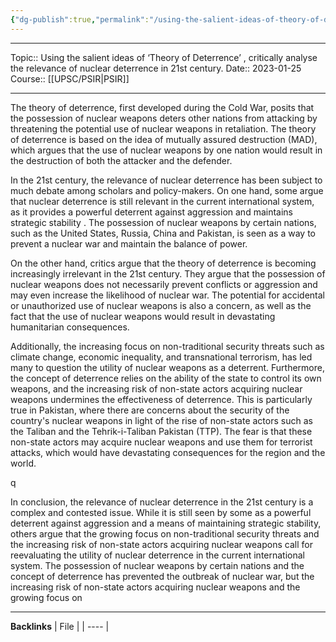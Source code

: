 ```yaml
---
{"dg-publish":true,"permalink":"/using-the-salient-ideas-of-theory-of-deterrence-critically-analyse-the-relevance-of-nuclear-deterrence-in-21st-century/"}
---
```


----
Topic:: Using the salient ideas of ‘Theory of Deterrence’ , critically  analyse the relevance of nuclear deterrence in 21st century.
Date:: 2023-01-25
Course:: [[UPSC/PSIR\|PSIR]] 

----
The theory of deterrence, first developed during the Cold War, posits that the possession of nuclear weapons deters other nations from attacking by threatening the potential use of nuclear weapons in retaliation. 
The theory of deterrence is based on the idea of mutually assured destruction (MAD), which argues that the use of nuclear weapons by one nation would result in the destruction of both the attacker and the defender.

In the 21st century, the relevance of nuclear deterrence has been subject to much debate among scholars and policy-makers. On one hand, some argue that nuclear deterrence is still relevant in the current international system, as it provides a powerful deterrent against aggression and maintains strategic stability
. The possession of nuclear weapons by certain nations, such as the United States, Russia, China and Pakistan, is seen as a way to prevent a nuclear war and maintain the balance of power.

On the other hand, critics argue that the theory of deterrence is becoming increasingly irrelevant in the 21st century. They argue that the possession of nuclear weapons does not necessarily prevent conflicts or aggression and may even increase the likelihood of nuclear war. The potential for accidental or unauthorized use of nuclear weapons is also a concern, as well as the fact that the use of nuclear weapons would result in devastating humanitarian consequences.

Additionally, the increasing focus on non-traditional security threats such as climate change, economic inequality, and transnational terrorism, has led many to question the utility of nuclear weapons as a deterrent. Furthermore, the concept of deterrence relies on the ability of the state to control its own weapons, and the increasing risk of non-state actors acquiring nuclear weapons undermines the effectiveness of deterrence. This is particularly true in Pakistan, where there are concerns about the security of the country's nuclear weapons in light of the rise of non-state actors such as the Taliban and the Tehrik-i-Taliban Pakistan (TTP). The fear is that these non-state actors may acquire nuclear weapons and use them for terrorist attacks, which would have devastating consequences for the region and the world.

q

In conclusion, the relevance of nuclear deterrence in the 21st century is a complex and contested issue. While it is still seen by some as a powerful deterrent against aggression and a means of maintaining strategic stability, others argue that the growing focus on non-traditional security threats and the increasing risk of non-state actors acquiring nuclear weapons call for reevaluating the utility of nuclear deterrence in the current international system. The possession of nuclear weapons by certain nations and the concept of deterrence has prevented the outbreak of nuclear war, but the increasing risk of non-state actors acquiring nuclear weapons and the growing focus on




---
**Backlinks**
| File |
| ---- |




